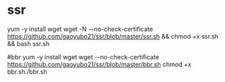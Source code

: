 # ssr
yum -y install wget
wget -N --no-check-certificate https://github.com/gaoyubo21/ssr/blob/master/ssr.sh && chmod +x ssr.sh && bash ssr.sh


#bbr
yum -y install wget
wget --no-check-certificate https://github.com/gaoyubo21/ssr/blob/master/bbr.sh chmod +x bbr.sh./bbr.sh
